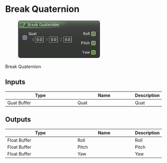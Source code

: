 # Break Quaternion

<div align="left" data-full-width="false">

<figure><img src="Break_Quaternion.png" alt=""><figcaption></figcaption></figure>

</div>

Break Quaternion

## Inputs

<table>
<thead><tr><th width="250">Type</th><th width="200">Name</th><th>Description</th></tr></thead>
<tbody>
<tr><td>Quat Buffer</td><td>Quat</td><td>Quat</td></tr>
</tbody>
</table>

## Outputs

<table>
<thead><tr><th width="250">Type</th><th width="200">Name</th><th>Description</th></tr></thead>
<tbody>
<tr><td>Float Buffer</td><td>Roll</td><td>Roll</td></tr>
<tr><td>Float Buffer</td><td>Pitch</td><td>Pitch</td></tr>
<tr><td>Float Buffer</td><td>Yaw</td><td>Yaw</td></tr>
</tbody>
</table>